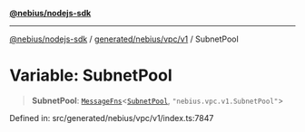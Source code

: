 [**@nebius/nodejs-sdk**](../../../../../README.md)

***

[@nebius/nodejs-sdk](../../../../../README.md) / [generated/nebius/vpc/v1](../README.md) / SubnetPool

# Variable: SubnetPool

> **SubnetPool**: [`MessageFns`](../../../../../runtime/protos/core/interfaces/MessageFns.md)\<[`SubnetPool`](../interfaces/SubnetPool.md), `"nebius.vpc.v1.SubnetPool"`\>

Defined in: src/generated/nebius/vpc/v1/index.ts:7847

